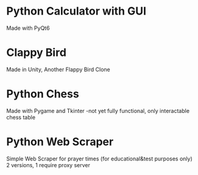 
# Python Calculator with GUI
 Made with PyQt6

# Clappy Bird 
 Made in Unity, Another Flappy Bird Clone

# Python Chess
Made with Pygame and Tkinter
-not yet fully functional, only interactable chess table

# Python Web Scraper
Simple Web Scraper for prayer times (for educational&test purposes only) <br />
2 versions, 1 require proxy server
